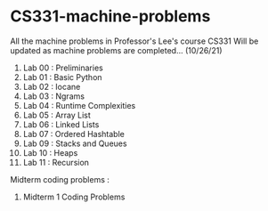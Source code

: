 # CS331-machine-problems
All the machine problems in Professor's Lee's course CS331
Will be updated as machine problems are completed... (10/26/21)

1) Lab 00 : Preliminaries
2) Lab 01 : Basic Python
3) Lab 02 : Iocane
4) Lab 03 : Ngrams
5) Lab 04 : Runtime Complexities
6) Lab 05 : Array List
7) Lab 06 : Linked Lists
8) Lab 07 : Ordered Hashtable
9) Lab 09 : Stacks and Queues
10) Lab 10 : Heaps
11) Lab 11 : Recursion

Midterm coding problems :
1) Midterm 1 Coding Problems
